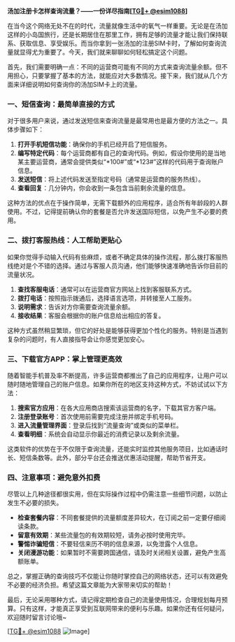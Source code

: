 **汤加注册卡怎样查询流量？——一份详尽指南[[TG💪+ @esim1088](https://t.me/s/esim1088)]**

在当今这个网络无处不在的时代，流量就像生活中的氧气一样重要。无论是在汤加这样的小岛国旅行，还是长期居住在那里工作，拥有足够的流量才能让我们保持联系、获取信息、享受娱乐。而当你拿到一张汤加的注册SIM卡时，了解如何查询流量就显得尤为重要了。今天，我们就来聊聊如何轻松搞定这个问题。

首先，我们需要明确一点：不同的运营商可能有不同的方式来查询流量余额。但不用担心，只要掌握了基本的方法，就能应对大多数情况。接下来，我们就从几个方面来详细说明如何查询你的汤加SIM卡上的流量。

### 一、短信查询：最简单直接的方式

对于很多用户来说，通过发送短信来查询流量是最常用也是最方便的方法之一。具体步骤如下：

1. **打开手机短信功能**：确保你的手机已经开启了短信服务。
2. **编写特定代码**：每个运营商都有自己的查询代码。例如，假设你使用的是当地某主要运营商，通常会提供类似“*100#”或“*123#”这样的代码用于查询账户信息。
3. **发送短信**：将上述代码发送至指定号码（通常是运营商的服务热线）。
4. **查看回复**：几分钟内，你会收到一条包含当前剩余流量的信息。

这种方法的优点在于操作简单，无需下载额外的应用程序，适合所有年龄段的人群使用。不过，记得提前确认你的套餐是否允许发送国际短信，以免产生不必要的费用。

### 二、拨打客服热线：人工帮助更贴心

如果你觉得手动输入代码有些麻烦，或者不确定具体的操作流程，那么拨打客服热线绝对是个不错的选择。通过与客服人员沟通，他们能够快速准确地告诉你目前的流量状况。

1. **查找客服电话**：通常可以在运营商官方网站上找到客服联系方式。
2. **拨打电话**：按照指示拨通后，选择语言选项，并转接至人工服务。
3. **说明需求**：告诉对方你需要查询流量余额。
4. **接收结果**：客服会根据你的账户信息给出相应的答复。

这种方式虽然稍显繁琐，但它的好处是能够获得更加个性化的服务。特别是当遇到复杂的问题时，有人直接指导会让你感觉更加安心。

### 三、下载官方APP：掌上管理更高效

随着智能手机普及率不断提高，许多运营商都推出了自己的应用程序，让用户可以随时随地管理自己的账户信息。如果你所在的地区支持这种方式，不妨试试以下方法：

1. **搜索官方应用**：在各大应用商店搜索该运营商的名字，下载其官方客户端。
2. **注册登录账号**：首次使用前需要完成注册并绑定手机号码。
3. **进入流量管理界面**：登录后找到“流量查询”或类似的菜单栏。
4. **查看明细**：系统会自动显示你最近的消费记录以及剩余流量。

这类软件的优势在于不仅限于查询流量，还能实时监控其他服务项目，比如通话时长、短信条数等。此外，部分平台还会推送优惠活动提醒，帮助节省开支。

### 四、注意事项：避免意外扣费

尽管以上几种途径都很实用，但在实际操作过程中仍需注意一些细节问题，以防止发生不必要的损失。

- **检查套餐内容**：不同套餐提供的流量额度差异较大，在订阅之前一定要仔细阅读条款。
- **留意有效期**：某些流量包的有效期较短，请务必按时使用完毕。
- **警惕诈骗短信**：不要轻信来历不明的信息来源，以免泄露个人信息。
- **关闭漫游功能**：如果暂时不需要跨国通信，请及时关闭相关设置，避免产生高额账单。

总之，掌握正确的查询技巧不仅能让你随时掌控自己的网络状态，还可以有效避免不必要的经济负担。希望这篇文章能为大家带来切实的帮助！

最后，无论采用哪种方式，请记得定期检查自己的流量使用情况，合理规划每月预算。只有这样，才能真正享受到互联网带来的便利与乐趣。如果你还有任何疑问，欢迎随时留言讨论哦~

[[TG💪+ @esim1088](https://t.me/s/esim1088) ![Image](https://i.postimg.cc/4NQfJmqS/Snipaste-2025-05-13-00-14-12.png)]